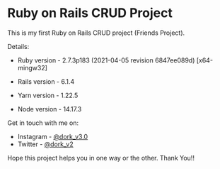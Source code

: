 # Ruby on Rails CRUD Project

This is my first Ruby on Rails CRUD project (Friends Project).

Details:

- Ruby version - 2.7.3p183 (2021-04-05 revision 6847ee089d) [x64-mingw32]

- Rails version - 6.1.4

- Yarn version - 1.22.5

- Node version - 14.17.3

Get in touch with me on:

- Instagram - [@dork_v3.0](https://www.instagram.com/dork_v3.0)
- Twitter - [@dork_v2](https://www.twitter.com/dork_v2)

Hope this project helps you in one way or the other.
Thank You!!
